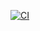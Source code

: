 [![CI](https://github.com/23f2003222/CI-CD-visibility-/actions/workflows/ci.yml/badge.svg)](https://github.com/23f2003222/CI-CD-visibility-/actions/workflows/ci.yml)
